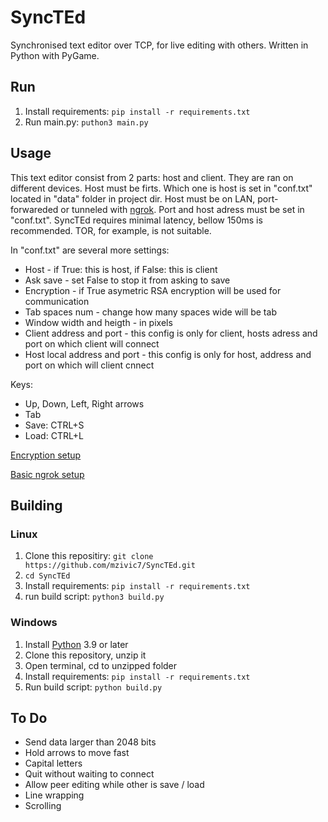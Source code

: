 # SyncTEd
Synchronised text editor over TCP, for live editing with others.
Written in Python with PyGame.
## Run
1. Install requirements: `pip install -r requirements.txt`
2. Run main.py: `puthon3 main.py`
## Usage
This text editor consist from 2 parts: host and client.
They are ran on different devices. Host must be firts.
Which one is host is set in "conf.txt" located in "data" folder in project dir.
Host must be on LAN, port-forwareded or tunneled with [ngrok](https://ngrok.com/). Port and host adress must be set in "conf.txt".
SyncTEd requires minimal latency, bellow 150ms is recommended. TOR, for example, is not suitable.

In "conf.txt" are several more settings:
- Host - if True: this is host, if False: this is client
- Ask save - set False to stop it from asking to save
- Encryption - if True asymetric RSA encryption will be used for communication
- Tab spaces num - change how many spaces wide will be tab
- Window width and heigth - in pixels
- Client address and port - this config is only for client, hosts adress and port on which client will connect
- Host local address and port - this config is only for host, address and port on which will client cnnect 

Keys:
- Up, Down, Left, Right arrows
- Tab
- Save: CTRL+S
- Load: CTRL+L

[Encryption setup](encryption_setup.md)

[Basic ngrok setup](use_with_ngrok.md)
## Building
### Linux
1. Clone this repositiry: `git clone https://github.com/mzivic7/SyncTEd.git`
2. `cd SyncTEd`
3. Install requirements: `pip install -r requirements.txt`
4. run build script: `python3 build.py`
### Windows
1. Install [Python](https://www.python.org/) 3.9 or later
2. Clone this repository, unzip it
3. Open terminal, cd to unzipped folder
4. Install requirements: `pip install -r requirements.txt`
5. Run build script: `python build.py`
## To Do
- Send data larger than 2048 bits
- Hold arrows to move fast
- Capital letters
- Quit without waiting to connect
- Allow peer editing while other is save / load
- Line wrapping
- Scrolling
